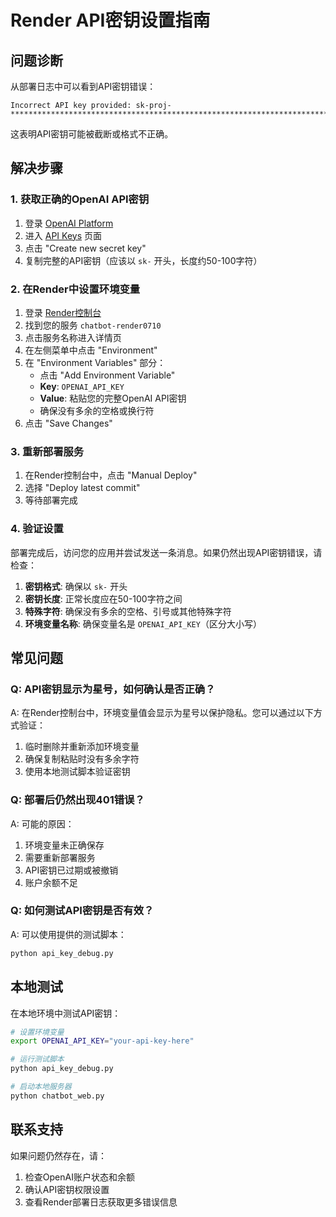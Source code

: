 # Render API密钥设置指南

## 问题诊断

从部署日志中可以看到API密钥错误：
```
Incorrect API key provided: sk-proj-********************************************************************************************************************************************************xXMA
```

这表明API密钥可能被截断或格式不正确。

## 解决步骤

### 1. 获取正确的OpenAI API密钥

1. 登录 [OpenAI Platform](https://platform.openai.com/)
2. 进入 [API Keys](https://platform.openai.com/api-keys) 页面
3. 点击 "Create new secret key"
4. 复制完整的API密钥（应该以 `sk-` 开头，长度约50-100字符）

### 2. 在Render中设置环境变量

1. 登录 [Render控制台](https://dashboard.render.com/)
2. 找到您的服务 `chatbot-render0710`
3. 点击服务名称进入详情页
4. 在左侧菜单中点击 "Environment"
5. 在 "Environment Variables" 部分：
   - 点击 "Add Environment Variable"
   - **Key**: `OPENAI_API_KEY`
   - **Value**: 粘贴您的完整OpenAI API密钥
   - 确保没有多余的空格或换行符
6. 点击 "Save Changes"

### 3. 重新部署服务

1. 在Render控制台中，点击 "Manual Deploy"
2. 选择 "Deploy latest commit"
3. 等待部署完成

### 4. 验证设置

部署完成后，访问您的应用并尝试发送一条消息。如果仍然出现API密钥错误，请检查：

1. **密钥格式**: 确保以 `sk-` 开头
2. **密钥长度**: 正常长度应在50-100字符之间
3. **特殊字符**: 确保没有多余的空格、引号或其他特殊字符
4. **环境变量名称**: 确保变量名是 `OPENAI_API_KEY`（区分大小写）

## 常见问题

### Q: API密钥显示为星号，如何确认是否正确？
A: 在Render控制台中，环境变量值会显示为星号以保护隐私。您可以通过以下方式验证：
1. 临时删除并重新添加环境变量
2. 确保复制粘贴时没有多余字符
3. 使用本地测试脚本验证密钥

### Q: 部署后仍然出现401错误？
A: 可能的原因：
1. 环境变量未正确保存
2. 需要重新部署服务
3. API密钥已过期或被撤销
4. 账户余额不足

### Q: 如何测试API密钥是否有效？
A: 可以使用提供的测试脚本：
```bash
python api_key_debug.py
```

## 本地测试

在本地环境中测试API密钥：

```bash
# 设置环境变量
export OPENAI_API_KEY="your-api-key-here"

# 运行测试脚本
python api_key_debug.py

# 启动本地服务器
python chatbot_web.py
```

## 联系支持

如果问题仍然存在，请：
1. 检查OpenAI账户状态和余额
2. 确认API密钥权限设置
3. 查看Render部署日志获取更多错误信息 